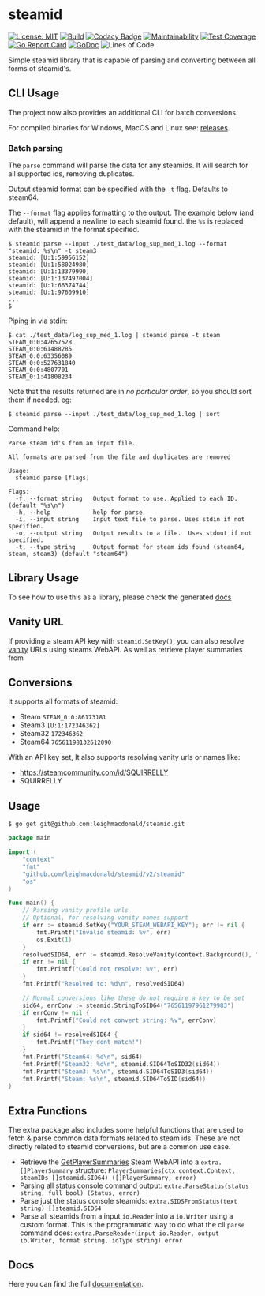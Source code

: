 # steamid

[![License: MIT](https://img.shields.io/badge/License-MIT-yellow.svg)](https://opensource.org/licenses/MIT)
[![Build](https://github.com/leighmacdonald/steamweb/actions/workflows/check.yml/badge.svg?branch=master)](https://github.com/leighmacdonald/steamweb/actions/workflows/check.yml)
[![Codacy Badge](https://app.codacy.com/project/badge/Grade/ab0e6cc629b8434ba5dc0803be18bbb4)](https://www.codacy.com/manual/leighmacdonald/steamid?utm_source=github.com&amp;utm_medium=referral&amp;utm_content=leighmacdonald/steamid&amp;utm_campaign=Badge_Grade)
[![Maintainability](https://api.codeclimate.com/v1/badges/3cc77c69032c4e0a917d/maintainability)](https://codeclimate.com/github/leighmacdonald/steamid/maintainability)
[![Test Coverage](https://api.codeclimate.com/v1/badges/3cc77c69032c4e0a917d/test_coverage)](https://codeclimate.com/github/leighmacdonald/steamid/test_coverage)
[![Go Report Card](https://goreportcard.com/badge/github.com/leighmacdonald/steamid)](https://goreportcard.com/report/github.com/leighmacdonald/steamid)
[![GoDoc](https://godoc.org/github.com/leighmacdonald/steamid?status.svg)](https://pkg.go.dev/github.com/leighmacdonald/steamid)
![Lines of Code](https://tokei.rs/b1/github/leighmacdonald/steamid)


Simple steamid library that is capable of parsing and converting between all forms of 
steamid's. 

## CLI Usage

The project now also provides an additional CLI for batch conversions.

For compiled binaries for Windows, MacOS and Linux see: [releases](https://github.com/leighmacdonald/steamid/releases).

### Batch parsing

The `parse` command will parse the data for any steamids. It will search for all 
supported ids, removing duplicates. 

Output steamid format can be specified with the `-t` flag. Defaults to steam64.

The `--format` flag applies formatting to the output. The example below (and default), will append a newline
to each steamid found. the `%s` is replaced with the steamid in the format specified.

    $ steamid parse --input ./test_data/log_sup_med_1.log --format "steamid: %s\n" -t steam3
    steamid: [U:1:59956152]
    steamid: [U:1:58024980]
    steamid: [U:1:13379990]
    steamid: [U:1:137497004]
    steamid: [U:1:66374744]
    steamid: [U:1:97609910]
    ...
    $

Piping in via stdin:

    $ cat ./test_data/log_sup_med_1.log | steamid parse -t steam
    STEAM_0:0:42657528
    STEAM_0:0:61488285
    STEAM_0:0:63356089
    STEAM_0:0:527631840
    STEAM_0:0:4807701
    STEAM_0:1:41808234

Note that the results returned are in *no particular order*, so you should sort them
if needed. eg:

    $ steamid parse --input ./test_data/log_sup_med_1.log | sort

Command help:

```
Parse steam id's from an input file.

All formats are parsed from the file and duplicates are removed

Usage:
  steamid parse [flags]

Flags:
  -f, --format string   Output format to use. Applied to each ID. (default "%s\n")
  -h, --help            help for parse
  -i, --input string    Input text file to parse. Uses stdin if not specified.
  -o, --output string   Output results to a file.  Uses stdout if not specified.
  -t, --type string     Output format for steam ids found (steam64, steam, steam3) (default "steam64")

```

## Library Usage

To see how to use this as a library, please check the 
generated [docs](https://pkg.go.dev/github.com/leighmacdonald/steamid)

## Vanity URL

If providing a steam API key with `steamid.SetKey()`, you
can also resolve [vanity](https://partner.steamgames.com/doc/webapi/ISteamUser#ResolveVanityURL) URLs
using steams WebAPI. As well as retrieve player summaries from


## Conversions

It supports all formats of steamid:

- Steam   `STEAM_0:0:86173181`
- Steam3  `[U:1:172346362]`
- Steam32 `172346362`
- Steam64 `76561198132612090`
    
With an API key set, It also supports resolving vanity urls or names like: 

- https://steamcommunity.com/id/SQUIRRELLY
- SQUIRRELLY

## Usage

    $ go get git@github.com:leighmacdonald/steamid.git

```go
package main

import (
	"context"
	"fmt"
	"github.com/leighmacdonald/steamid/v2/steamid"
	"os"
)

func main() {
	// Parsing vanity profile urls
	// Optional, for resolving vanity names support
	if err := steamid.SetKey("YOUR_STEAM_WEBAPI_KEY"); err != nil {
		fmt.Printf("Invalid steamid: %v", err)
		os.Exit(1)
	}
	resolvedSID64, err := steamid.ResolveVanity(context.Background(), "https://steamcommunity.com/id/SQUIRRELLY")
	if err != nil {
		fmt.Printf("Could not resolve: %v", err)
	}
	fmt.Printf("Resolved to: %d\n", resolvedSID64)

	// Normal conversions like these do not require a key to be set
	sid64, errConv := steamid.StringToSID64("76561197961279983")
	if errConv != nil {
		fmt.Printf("Could not convert string: %v", errConv)
	}
	if sid64 != resolvedSID64 {
		fmt.Printf("They dont match!")
	}
	fmt.Printf("Steam64: %d\n", sid64)
	fmt.Printf("Steam32: %d\n", steamid.SID64ToSID32(sid64))
	fmt.Printf("Steam3: %s\n", steamid.SID64ToSID3(sid64))
	fmt.Printf("Steam: %s\n", steamid.SID64ToSID(sid64))
}

```

## Extra Functions

The extra package also includes some helpful functions that are used to fetch & parse common data formats related
to steam ids. These are not directly related to steamid conversions, but are a common use case.

- Retrieve the [GetPlayerSummaries](https://developer.valvesoftware.com/wiki/Steam_Web_API#GetPlayerSummaries_.28v0002.29) 
Steam WebAPI into a `extra.[]PlayerSummary` structure: `PlayerSummaries(ctx context.Context, steamIDs []steamid.SID64) ([]PlayerSummary, error)`
- Parsing all status console command output: `extra.ParseStatus(status string, full bool) (Status, error)`
- Parse just the status console steamids: `extra.SIDSFromStatus(text string) []steamid.SID64` 
- Parse all steamids from a input `io.Reader` into a `io.Writer` using a custom format. This is the 
programmatic way to do what the cli `parse` command does: `extra.ParseReader(input io.Reader, output io.Writer, format string, idType string) error`

## Docs

Here you can find the full [documentation](https://pkg.go.dev/github.com/leighmacdonald/steamid).
